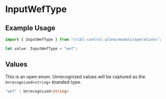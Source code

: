 # InputWefType

## Example Usage

```typescript
import { InputWefType } from "cribl-control-plane/models/operations";

let value: InputWefType = "wef";
```

## Values

This is an open enum. Unrecognized values will be captured as the `Unrecognized<string>` branded type.

```typescript
"wef" | Unrecognized<string>
```